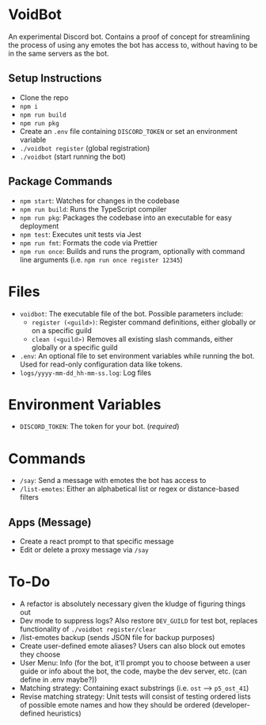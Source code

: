# VoidBot

An experimental Discord bot. Contains a proof of concept for streamlining the process of using any emotes the bot has access to, without having to be in the same servers as the bot.

## Setup Instructions

- Clone the repo
- `npm i`
- `npm run build`
- `npm run pkg`
- Create an `.env` file containing `DISCORD_TOKEN` or set an environment variable
- `./voidbot register` (global registration)
- `./voidbot` (start running the bot)

## Package Commands

- `npm start`: Watches for changes in the codebase
- `npm run build`: Runs the TypeScript compiler
- `npm run pkg`: Packages the codebase into an executable for easy deployment
- `npm test`: Executes unit tests via Jest
- `npm run fmt`: Formats the code via Prettier
- `npm run once`: Builds and runs the program, optionally with command line arguments (i.e. `npm run once register 12345`)

# Files

- `voidbot`: The executable file of the bot. Possible parameters include:
	- `register (<guild>)`: Register command definitions, either globally or on a specific guild
	- `clean (<guild>)` Removes all existing slash commands, either globally or a specific guild
- `.env`: An optional file to set environment variables while running the bot. Used for read-only configuration data like tokens.
- `logs/yyyy-mm-dd_hh-mm-ss.log`: Log files

# Environment Variables

- `DISCORD_TOKEN`: The token for your bot. (_required_)

# Commands

- `/say`: Send a message with emotes the bot has access to
- `/list-emotes`: Either an alphabetical list or regex or distance-based filters

## Apps (Message)

- Create a react prompt to that specific message
- Edit or delete a proxy message via `/say`

# To-Do

- A refactor is absolutely necessary given the kludge of figuring things out
- Dev mode to suppress logs? Also restore `DEV_GUILD` for test bot, replaces functionality of `./voidbot register/clear`
- /list-emotes backup (sends JSON file for backup purposes)
- Create user-defined emote aliases? Users can also block out emotes they choose
- User Menu: Info (for the bot, it'll prompt you to choose between a user guide or info about the bot, the code, maybe the dev server, etc. (can define in .env maybe?))
- Matching strategy: Containing exact substrings (i.e. `ost` --> `p5_ost_41`)
- Revise matching strategy: Unit tests will consist of testing ordered lists of possible emote names and how they should be ordered (developer-defined heuristics)
